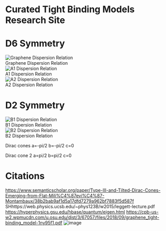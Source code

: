 # Curated Tight Binding Models Research Site

# D6 Symmetry

![Graphene Dispersion Relation](https://github.com/user-attachments/assets/79e3e6b8-a970-49d9-89a2-58d8a16f194a) <br/>
Graphene Dispersion Relation<br/>
![A1 Dispersion Relation](https://github.com/user-attachments/assets/f0b13a1c-e676-4bd1-9fb4-49e8bcf205fa)<br/>
A1 Dispersion Relation<br/>
![A2 Dispersion Relation](https://github.com/user-attachments/assets/0a76dff8-6c15-4a42-9eb8-dd6926992e5e)<br/>
A2 Dispersion Relation<br/>

# D2 Symmetry

![B1 Dispersion Relation](https://github.com/user-attachments/assets/ea63a715-88c2-4ec7-99b2-9bc45c3d184d)<br/>
B1 Dispersion Relation<br/>
![B2 Dispersion Relation](https://github.com/user-attachments/assets/9accc0be-7896-4958-8727-966b25e5d7a8)<br/>
B2 Dispersion Relation<br/>

Dirac cones
a=-pi/2
b=-pi/2
c=0

Dirac cone 2
a=pi/2
b=pi/2
c=0

# Citations

https://www.semanticscholar.org/paper/Type-III-and-Tilted-Dirac-Cones-Emerging-from-Flat-Mili%C4%87evi%C4%87-Montambaux/38b2bab9af1d5a17dfd7279a962bf7883f5d587f
SHhttps://web.physics.ucsb.edu/~phys123B/w2015/leggett-lecture.pdf 
https://hyperphysics.gsu.edu/hbase/quantum/eigen.html
https://cpb-us-w2.wpmucdn.com/u.osu.edu/dist/3/67057/files/2018/09/graphene_tight-binding_model-1ny95f1.pdf
![image](https://github.com/user-attachments/assets/800017c5-b135-4539-b0fc-1e4aaa0467e6)
